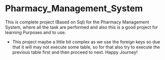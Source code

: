 # Pharmacy_Management_System
This is complete project (Based on Sql) for the Pharmacy Management System, where all the task are performed and also this is a good project for learning Purposes and to use.
* This project maybe a little bit complex as we use the foreign keys so due that it will may not execute some table, so for that also try to execute the previous table first 
and then proceed to next.
Happy Journey!
